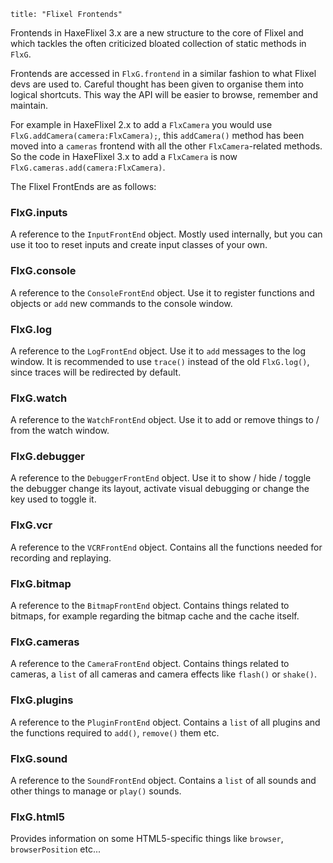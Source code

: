 ```
title: "Flixel Frontends"
```

Frontends in HaxeFlixel 3.x are a new structure to the core of Flixel and which tackles the often criticized bloated collection of static methods in `FlxG`.

Frontends are accessed in `FlxG.frontend` in a similar fashion to what Flixel devs are used to. Careful thought has been given to organise them into logical shortcuts. This way the API will be easier to browse, remember and maintain.

For example in HaxeFlixel 2.x to add a `FlxCamera` you would use `FlxG.addCamera(camera:FlxCamera);`, this `addCamera()` method has been moved into a `cameras` frontend with all the other `FlxCamera`-related methods.
So the code in HaxeFlixel 3.x to add a `FlxCamera` is now `FlxG.cameras.add(camera:FlxCamera)`.

The Flixel FrontEnds are as follows:

### FlxG.inputs

A reference to the `InputFrontEnd` object. Mostly used internally,
but you can use it too to reset inputs and create input classes of your own.

### FlxG.console

A reference to the `ConsoleFrontEnd` object. Use it to register functions and objects
or `add` new commands to the console window.

### FlxG.log

A reference to the `LogFrontEnd` object. Use it to `add` messages to the log window. It is recommended
to use `trace()` instead of the old `FlxG.log()`, since traces will be redirected by default.

### FlxG.watch

A reference to the `WatchFrontEnd` object. Use it to add or remove things to / from the watch window.

### FlxG.debugger

A reference to the `DebuggerFrontEnd` object. Use it to show / hide / toggle the debugger
change its layout, activate visual debugging or change the key used to toggle it.

### FlxG.vcr

A reference to the `VCRFrontEnd` object. Contains all the functions needed for recording
and replaying.

### FlxG.bitmap

A reference to the `BitmapFrontEnd` object. Contains things related to bitmaps,
for example regarding the bitmap cache and the cache itself.

### FlxG.cameras

A reference to the `CameraFrontEnd` object. Contains things related to cameras,
a `list` of all cameras and camera effects like `flash()` or `shake()`.

### FlxG.plugins

A reference to the `PluginFrontEnd` object. Contains a `list` of all
plugins and the functions required to `add()`, `remove()` them etc.

### FlxG.sound

A reference to the `SoundFrontEnd` object. Contains a `list` of all
sounds and other things to manage or `play()` sounds.

### FlxG.html5

Provides information on some HTML5-specific things like `browser`, `browserPosition` etc...

